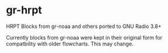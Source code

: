 # gr-hrpt

HRPT Blocks from gr-noaa and others ported to GNU Radio 3.8+

Currently blocks from gr-noaa were kept in their original form for compatbility with older flowcharts. This may change.